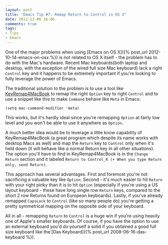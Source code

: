 ```yaml
---
layout: post
title: "Emacs Tip #7: Remap Return to Control in OS X"
date: 2012-12-06 16:06
comments: true
tags:
- Tips
- Emacs
---
```


One of the major problems when using
[Emacs on OS X]({% post_url 2012-10-14-emacs-on-osx %}) is
not related to OS X itself - the problem has to do with the Mac's
hardware. Recent Mac keyboards(both laptop and desktop, with the
exception of the wired full size Mac keyboard) lack a right `Control`
key and it happens to be extremely important if you're looking to
fully leverage the power of Emacs.

The traditional solution to the problem is to use a tool like
[KeyRemap4MacBook](http://pqrs.org/macosx/keyremap4macbook/) to remap
the right `Option` key to right `Control` and to use a snippet like
this to make `Command` behave like `Meta` in Emacs:

``` elisp
(setq mac-command-modifier 'meta)
```

This works, but it's hardly ideal since you're remapping `Option` at
fairly low level and you won't be able to use it anywhere as `Option`.

A much better idea would be to leverage a little know capability of
KeyRemap4MacBook (a great program which despite its name works with
desktop Macs as well) and map the `Return` key to `Control` only
when it's held down (it will behave like a normal Return key in all
other situations). The option you'll have to find in KeyRemap4MacBook
is in the `Change Return` section and it labeled `Return to Control_R
(+ When you type Return only, send Return)`.

This approach has several advantages.  First and foremost you're not
sacrificing a valuable key like `Option`. Second - it's much easier to
hit `Return` with your right pinky than it is to hit `Option`
(especially if you're using a US layout keyboard - these have long
single row `Return` keys, compared to the short 2 row Returns found on
European keyboards). Lastly, if you've already remapped `CapsLock` to
`Control` (like so many people do) you're getting a pretty symmetrical
mapping on the opposite side of your keyboard.

All in all - remapping `Return` to `Control` is a huge win if you're
using heavily one of Apple's smaller keyboards. Of course, if you have
the option to use an external keyboard you'd do yourself a solid if you
obtained a good full size keyboard like the
[Das Keyboard]({% post_url 2008-06-16-das-keyboard %}).
